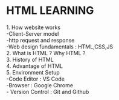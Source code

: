 <h1>HTML LEARNING</h1>
1. How website works<br>
-Client-Server model <br>
-http request and response<br>
-Web design fundamentals : HTML,CSS,JS<br>
2. What is HTML ? Why HTML ?<br> 
3. History of HTML<br>  
4. Advantage of HTML<br>
5. Environment Setup<br>
-Code Editor : VS Code<br>
-Browser : Google Chrome<br>
- Version Control : Git and Github

